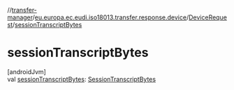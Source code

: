 //[transfer-manager](../../../index.md)/[eu.europa.ec.eudi.iso18013.transfer.response.device](../index.md)/[DeviceRequest](index.md)/[sessionTranscriptBytes](session-transcript-bytes.md)

# sessionTranscriptBytes

[androidJvm]\
val [sessionTranscriptBytes](session-transcript-bytes.md): [SessionTranscriptBytes](../../eu.europa.ec.eudi.iso18013.transfer/-session-transcript-bytes/index.md)
